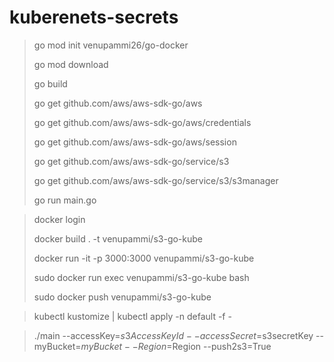 # kuberenets-secrets

>go mod init venupammi26/go-docker
>
>go mod download
>
>go build
>
>go get github.com/aws/aws-sdk-go/aws
>
>go get github.com/aws/aws-sdk-go/aws/credentials
>
>go get github.com/aws/aws-sdk-go/aws/session
>
>go get github.com/aws/aws-sdk-go/service/s3
>
>go get github.com/aws/aws-sdk-go/service/s3/s3manager
>
>go run main.go




>docker login
>
>docker build . -t venupammi/s3-go-kube
>
>docker run -it -p 3000:3000 venupammi/s3-go-kube
>
>sudo docker run exec venupammi/s3-go-kube bash
>
>sudo docker push venupammi/s3-go-kube
>



>kubectl kustomize | kubectl apply -n default -f -



>./main --accessKey=$s3AccessKeyId --accessSecret=$s3secretKey --myBucket=$myBucket --Region=$Region --push2s3=True
